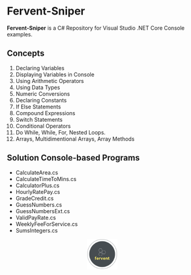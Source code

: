 # Fervent-Sniper

**Fervent-Sniper** is a C# Repository for Visual Studio .NET Core Console examples.

## Concepts

1. Declaring Variables
2. Displaying Variables in Console
3. Using Arithmetic Operators
4. Using Data Types
5. Numeric Conversions
6. Declaring Constants
7. If Else Statements
8. Compound Expressions
9. Switch Statements
10. Conditional Operators
11. Do While, While, For, Nested Loops.
12. Arrays, Multidimentional Arrays, Array Methods

## Solution Console-based Programs

* CalculateArea.cs
* CalculateTimeToMins.cs
* CalculatorPlus.cs
* HourlyRatePay.cs
* GradeCredit.cs
* GuessNumbers.cs
* GuessNumbersExt.cs
* ValidPayRate.cs
* WeeklyFeeForService.cs
* SumsIntegers.cs

<p align="middle">
  <img width="80" height="80" src=icon.png>
</p>

